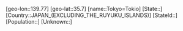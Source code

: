 ﻿---
location: [35.7,139.77]
type: City
tags:
- geo/City


SpocWebEntityId: 34896
isDeleted: false
confidential: public

---
[geo-lon::139.77]
[geo-lat::35.7]
[name::Tokyo=Tokio]
[State::]
[Country::JAPAN_(EXCLUDING_THE_RUYUKU_ISLANDS)]
[StateId::]
[Population::]
[Unknown::]

